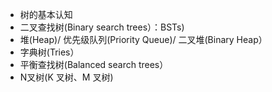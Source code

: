 - 树的基本认知
- 二叉查找树(Binary search trees）：BSTs)
- 堆(Heap)/ 优先级队列(Priority Queue)/ 二叉堆(Binary Heap）
- 字典树(Tries）
- 平衡查找树(Balanced search trees）
- N叉树(K 叉树、M 叉树)
